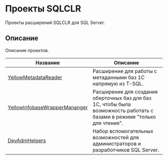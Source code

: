 # Проекты SQLCLR

Проекты расширений SQLCLR для SQL Server.

## Описание

Описание проектов.

| Название | Описание |
| -------- | -------- |
| [YellowMetadataReader](YellowMetadataReader/) | Расширение для работы с метаданными баз 1С напрямую из T-SQL. |
| [YellowInfobaseWrapperMananger](YellowInfobaseWrapperMananger) | Расширение для создания оберточных баз для баз 1С, чтобы была возможность работать с базами в режиме "только для чтения". |
| [DevAdmHelpers](DevAdmHelpers) | Набор вспомогательных возможностей для администраторов и разработчиков SQL Server. |
